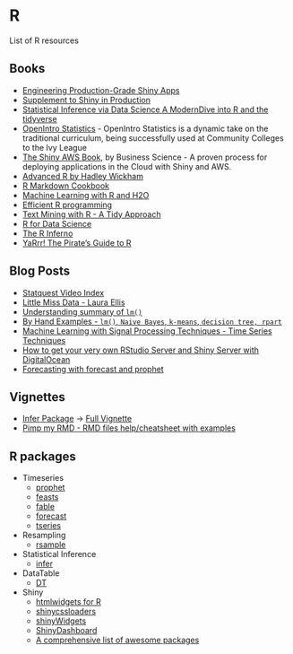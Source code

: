 # R

List of R resources

## Books

* [Engineering Production-Grade Shiny Apps](https://thinkr-open.github.io/building-shiny-apps-workflow/index.html)
* [Supplement to Shiny in Production](https://kellobri.github.io/shiny-prod-book/)
* [Statistical Inference via Data Science A ModernDive into R and the tidyverse](https://moderndive.com/index.html)
* [OpenIntro Statistics](https://www.openintro.org/book/os/) - 
OpenIntro Statistics is a dynamic take on the traditional curriculum, being successfully used at Community Colleges to the Ivy League
* [The Shiny AWS Book](https://business-science.github.io/shiny-production-with-aws-book/), by Business Science - A proven process for deploying applications in the Cloud with Shiny and AWS.
* [Advanced R by Hadley Wickham](https://adv-r.hadley.nz/index.html)
* [R Markdown Cookbook](https://bookdown.org/yihui/rmarkdown-cookbook/)
* [Machine Learning with R and H2O](http://docs.h2o.ai/h2o/latest-stable/h2o-docs/booklets/RBooklet.pdf)
* [Efficient R programming](https://csgillespie.github.io/efficientR/input-output.html)
* [Text Mining with R - A Tidy Approach](https://www.tidytextmining.com/)
* [R for Data Science](https://r4ds.had.co.nz/)
* [The R Inferno](https://www.burns-stat.com/pages/Tutor/R_inferno.pdf)
* [YaRrr! The Pirate’s Guide to R](https://bookdown.org/ndphillips/YaRrr/)

## Blog Posts

* [Statquest Video Index](https://statquest.org/video-index/)
* [Little Miss Data - Laura Ellis](https://www.littlemissdata.com/)
* [Understanding summary of `lm()`](http://www.learnbymarketing.com/tutorials/explaining-the-lm-summary-in-r/)
* [By Hand Examples - `lm()`, `Naive Bayes`, `k-means`, `decision tree, rpart`](http://www.learnbymarketing.com/tutorials/)
* [Machine Learning with Signal Processing Techniques - Time Series Techniques](http://ataspinar.com/2018/04/04/machine-learning-with-signal-processing-techniques/)
* [How to get your very own RStudio Server and Shiny Server with DigitalOcean](https://deanattali.com/2015/05/09/setup-rstudio-shiny-server-digital-ocean/)
* [Forecasting with forecast and prophet](https://www.nielsenmark.us/2018/02/21/forecasting-pm2-5-with-forecast-and-prophet/)

## Vignettes

* [Infer Package](https://cran.r-project.org/web/packages/infer/index.html) -> [Full Vignette](https://cran.r-project.org/web/packages/infer/vignettes/observed_stat_examples.html)
* [Pimp my RMD - RMD files help/cheatsheet with examples](https://holtzy.github.io/Pimp-my-rmd/)

## R packages

* Timeseries
    * [prophet](https://facebook.github.io/prophet/)
    * [feasts](https://cran.r-project.org/web/packages/feasts/index.html)
    * [fable](https://fable.tidyverts.org/)
	* [forecast](https://cran.r-project.org/web/packages/forecast/index.html)
	* [tseries](https://cran.r-project.org/web/packages/tseries/index.html)
* Resampling 
    * [rsample](https://cran.r-project.org/web/packages/rsample/index.html)
* Statistical Inference
	* [infer](https://cran.r-project.org/web/packages/infer/index.html)
* DataTable
	* [DT](https://rstudio.github.io/DT/)
* Shiny
	* [htmlwidgets for R](http://www.htmlwidgets.org/)
	* [shinycssloaders](https://github.com/daattali/shinycssloaders)
	* [shinyWidgets](https://dreamrs.github.io/shinyWidgets/index.html)
	* [ShinyDashboard](https://rstudio.github.io/shinydashboard/)
	* [A comprehensive list of awesome packages](https://github.com/nanxstats/awesome-shiny-extensions)
	
	
